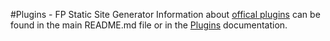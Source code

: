 #Plugins - FP Static Site Generator 
Information about [offical plugins](https://github.com/dominicfallows/FP-Static-Site-Generator#plugins) can be found in the main README.md file or in the [Plugins](https://github.com/dominicfallows/FP-Static-Site-Generator/blob/master/docs/plugins.md) documentation.